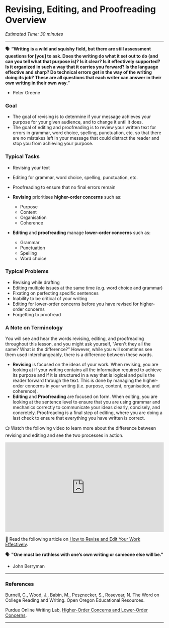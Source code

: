 # Revising, Editing, and Proofreading Overview

*Estimated Time: 30 minutes*

---

<aside>


🗣 **“Writing is a wild and squishy field, but there are still assessment questions for [you] to ask. Does the writing do what it set out to do (and can you tell what that purpose is)? Is it clear? Is it effectively supported? Is it organized in such a way that it carries you forward? Is the language effective and sharp? Do technical errors get in the way of the writing doing its job? These are all questions that each writer can answer in their own writing in their own way.”**

- Peter Greene
</aside>

### Goal

- The goal of revising is to determine if your message achieves your purpose for your given audience, and to change it until it does.
- The goal of editing and proofreading is to review your written text for errors in grammar, word choice, spelling, punctuation, etc. so that there are no mistakes left in your message that could distract the reader and stop you from achieving your purpose.

### Typical Tasks

- Revising your text
- Editing for grammar, word choice, spelling, punctuation, etc.
- Proofreading to ensure that no final errors remain
- **Revising** prioritises **higher-order concerns** such as:
    - Purpose
    - Content
    - Organisation
    - Coherence

- **Editing** and **proofreading** manage **lower-order concerns** such as:
    - Grammar
    - Punctuation
    - Spelling
    - Word choice

### Typical Problems

- Revising while drafting
- Editing multiple issues at the same time (e.g. word choice and grammar)
- Fixating on perfecting specific sentences
- Inability to be critical of your writing
- Editing for lower-order concerns before you have revised for higher-order concerns
- Forgetting to proofread

### A Note on Terminology

You will see and hear the words revising, editing, and proofreading throughout this lesson, and you might ask yourself, "Aren't they all the same? What is the difference?" However, while you will sometimes see them used interchangeably, there is a difference between these words. 

- **Revising** is focused on the ideas of your work. When revising, you are looking at if your writing contains all the information required to achieve its purpose and if it is structured in a way that is logical and pulls the reader forward through the text. This is done by managing the higher-order concerns in your writing (i.e. purpose, content, organisation, and coherence).
- **Editing** and **Proofreading** are focused on form. When editing, you are looking at the sentence level to ensure that you are using grammar and mechanics correctly to communicate your ideas clearly, concisely, and concretely. Proofreading is a final step of editing, where you are doing a last check to ensure that everything you have written is correct.

<aside>


📺 Watch the following video to learn more about the difference between revising and editing and see the two processes in action.

</aside>

<div style="position: relative; padding-bottom: 56.25%; height: 0;"><iframe src="https://www.youtube.com/embed/v-oVfO_whoY?start=96" title="YouTube video player" frameborder="0" allow="accelerometer; autoplay; clipboard-write; encrypted-media; gyroscope; picture-in-picture" allowfullscreen style="position: absolute; top: 0; left: 0; width: 100%; height: 100%;"></iframe></div> 


<aside>

📖 Read the following article on [How to Revise and Edit Your Work Effectively](https://writingcooperative.com/how-to-revise-and-edit-your-writing-effectively-89bbc0f0e0b4).

</aside>

<aside>

🗣 **"One must be ruthless with one’s own writing or someone else will be."**

- John Berryman
</aside>

---

### References

Burnell, C., Wood, J., Babin, M., Pesznecker, S., Rosevear, N. The Word on College Reading and Writing. Open Oregon Educational Resources.

Purdue Online Writing Lab, [Higher-Order Concerns and Lower-Order Concerns](https://owl.purdue.edu/owl/general_writing/mechanics/hocs_and_locs.html).

---
